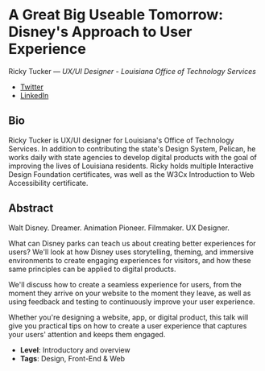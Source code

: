 # A Great Big Useable Tomorrow: Disney's Approach to User Experience

Ricky Tucker &mdash; *UX/UI Designer - Louisiana Office of Technology Services*

- [Twitter](https://twitter.com/TuckTales)
- [LinkedIn](https://www.linkedin.com/in/rltucker/)

## Bio

Ricky Tucker is UX/UI designer for Louisiana's Office of Technology Services. In addition to contributing the state's Design System, Pelican, he works daily with state agencies to develop digital products with the goal of improving the lives of Louisiana residents. Ricky holds multiple Interactive Design Foundation certificates, was well as the W3Cx Introduction to Web Accessibility certificate. 

## Abstract

Walt Disney. Dreamer. Animation Pioneer. Filmmaker. UX Designer. 

What can Disney parks can teach us about creating better experiences for users? We'll look at how Disney uses storytelling, theming, and immersive environments to create engaging experiences for visitors, and how these same principles can be applied to digital products.

We'll discuss how to create a seamless experience for users, from the moment they arrive on your website to the moment they leave, as well as using feedback and testing to continuously improve your user experience.

Whether you're designing a website, app, or digital product, this talk will give you practical tips on how to create a user experience that captures your users' attention and keeps them engaged.

- **Level**: Introductory and overview
- **Tags**: Design, Front-End &  Web
  